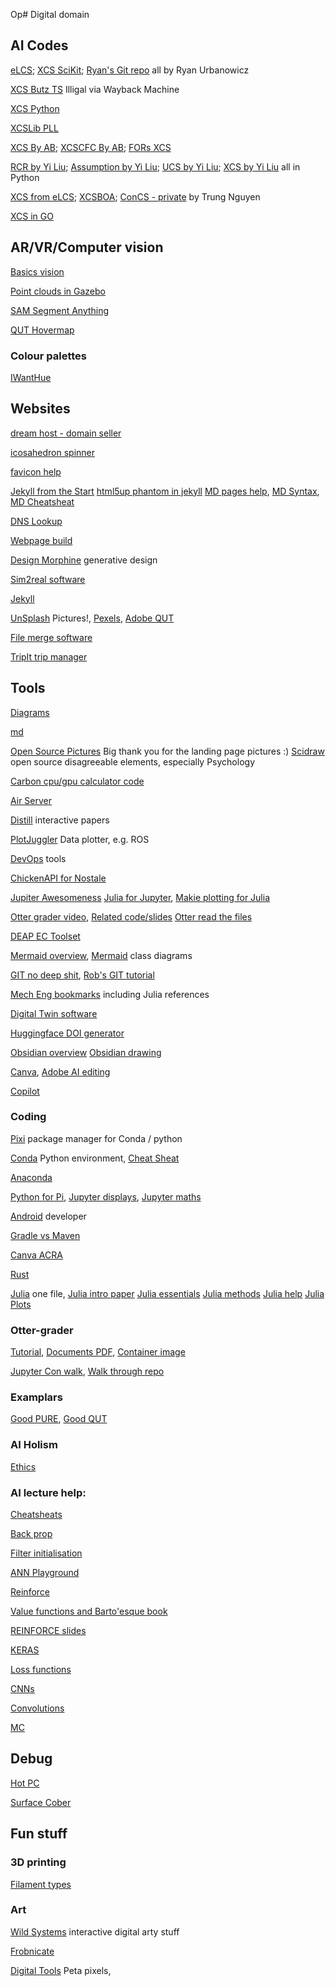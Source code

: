 Op# Digital domain
<!-- Websites, how to program, AR/VR -->

## AI Codes

[eLCS](https://github.com/UrbsLab/scikit-eLCS); [XCS SciKit](https://github.com/UrbsLab/scikit-XCS); [Ryan's Git repo](https://epistasislab.github.io/pmlb/) all by Ryan Urbanowicz

[XCS Butz TS](https://web.archive.org/web/20081116124427/http://www.illigal.uiuc.edu/web/source-code) Illigal via Wayback Machine

[XCS Python](https://github.com/hosford42/xcs)

[XCSLib PLL](https://xcslib.sourceforge.net/)

[XCS By AB](https://github.com/DevAB-Git/sspXCS); [XCSCFC By AB](https://github.com/DevAB-Git/sspXCSCFC); [FORs XCS](https://github.com/DevAB-Git/xcsLC4MS)

[RCR by Yi Liu](https://github.com/will-browne/RCR); [Assumption by Yi Liu](https://github.com/will-browne/Absumption); [UCS by Yi Liu](https://github.com/will-browne/UCS); [XCS by Yi Liu](https://github.com/will-browne/XCS) all in Python

[XCS from eLCS](https://github.com/TrungNg/xcs); [XCSBOA](https://github.com/TrungNg/xcs_boa); [ConCS - private](https://github.com/TrungNg/xcscfa) by Trung Nguyen

[XCS in GO](https://github.com/pnealgit/go_lcs)


## AR/VR/Computer vision
[Basics vision](https://www.youtube.com/@csbrain3986/videos)

[Point clouds in Gazebo](https://gazebosim.org/api/gazebo/4.0/pointcloud.html)

[SAM Segment Anything](https://segment-anything.com/)

[QUT Hovermap](https://qut.atlassian.net/wiki/spaces/REF/pages/358057192/Hovermap+ST-X#HovermapST-X-FAQ)

### Colour palettes
[IWantHue](http://medialab.github.io/iwanthue/)

## Websites

[ dream host - domain seller ](https://panel.dreamhost.com/)

[ icosahedron spinner ](https://search.creativecommons.org/photos/9050b8a1-e792-4c6a-8ef4-9f910d068483)

[favicon help](https://www.lcn.com/blog/beginners-guide-favicons/)

[Jekyll from the Start](https://www.kiltandcode.com/2020/04/30/how-to-create-a-blog-using-jekyll-and-github-pages-on-windows/)
[html5up phantom in jekyll](https://www.jekyll-resources.com/theme/phantom/)
[MD pages help](https://kbroman.org/simple_site/pages/overview.html), 
[MD Syntax](https://github.com/tchapi/markdown-cheatsheet/blob/master/README.md), 
[MD Cheatsheat](https://www.markdownguide.org/cheat-sheet/) 

[DNS Lookup](https://www.whatsmydns.net/#A/ai-rt.com)

[Webpage build](https://towardsdatascience.com/building-a-beautiful-static-webpage-using-github-f0f92c6e1f02)

[Design Morphine](https://designmorphine.com/) generative design


[Sim2real software](https://sites.google.com/view/simopt)

[Jekyll](https://nicolas-van.github.io/easy-markdown-to-github-pages/)


[UnSplash](https://unsplash.com/) Pictures!, [Pexels](https://www.pexels.com/), [Adobe QUT](https://www.adobe.com/home) 

[File merge software](https://meldmerge.org/)

[TripIt trip manager](https://www.tripit.com/web)

## Tools
[Diagrams](https://app.diagrams.net/)

[md](https://www.markdownguide.org/cheat-sheet/)

[Open Source Pictures](https://unsplash.com/s/photos/ramshackle-house) Big thank you for the landing page pictures :)
[Scidraw](https://www.scidraw.io/) open source disagreeable elements, especially Psychology

[Carbon cpu/gpu calculator code](https://github.com/mlco2/codecarbon)

[Air Server](https://www.airserver.com/WindowsDesktop)

[Distill](https://yimei-demo-distill.netlify.app/) interactive papers

[PlotJuggler](https://www.plotjuggler.io/) Data plotter, e.g. ROS 

[DevOps](https://raygun.com/blog/best-devops-tools/) tools

[ChickenAPI for Nostale](https://github.com/BlowaXD/ChickenAPI)

[Jupiter Awesomeness](https://github.com/markusschanta/awesome-jupyter)
[Julia for Jupyter](https://subscription.packtpub.com/book/application-development/9781788998369/1/ch01lvl1sec23/configuring-julia-to-work-with-jupyterlab), 
[Makie plotting for Julia](https://docs.makie.org/v0.21/)

[Otter grader video](https://www.youtube.com/watch?v=9_x532_2T2w), [Related code/slides](https://chrispyles.io/otter-grader-jupytercon-2023/lab/index.html)
[Otter read the files](https://otter-grader.readthedocs.io/_/downloads/en/latest/pdf/)

[DEAP EC Toolset](https://deap.readthedocs.io/en/master/about.html)

[Mermaid overview](https://mermaid.js.org/syntax/classDiagram.html), 
[Mermaid](https://mermaid.live/edit#pako:eNpVjs1qw0AMhF9F6NRC_AI-FBq7zSXQQnPz5iBs2bvE-8NaSwi2373r-NLqJM18M2jG1neMJfajv7eaosClVg7yvDeVjmYSS9MViuJtObGA9Y4fCxxfTh4m7UMwbnjd-eMGQTWfN4xBtHG3dbeqZ_7L8QJ1c6YgPlz_Ope7X-CjMd861_93dOSc-mx6KnsqWopQUXwieEDL0ZLp8vvzpigUzZYVlnntuKc0ikLl1oxSEv_zcC2WEhMfMPo0aMyd45SvFDoSrg0NkeyOrL_WfFuF) class diagrams

[GIT no deep shit](https://rogerdudler.github.io/git-guide/), [Rob's GIT tutorial](https://www.youtube.com/watch?v=2_VQLfKXTQo)

[Mech Eng bookmarks](https://github.com/m2n037/awesome-mecheng?tab=readme-ov-file#julia) including Julia references 

[Digital Twin software](https://thectoclub.com/tools/best-digital-twin-software/)

[Huggingface DOI generator](https://huggingface.co/docs/hub/en/doi)

[Obsidian overview](https://www.youtube.com/live/DbsAQSIKQXk) 
[Obsidian drawing](https://forum.obsidian.md/t/excalidraw-full-featured-sketching-plugin-in-obsidian/17367)

[Canva](https://www.canva.com/en_au/login/), [Adobe AI editing](https://new.express.adobe.com/id/urn:aaid:sc:AP:b09f740e-de2d-40f4-9c43-4e69341bd836?category=search&q=remove)

[Copilot](https://m365.cloud.microsoft/chat?auth=2)

### Coding
[Pixi](https://github.com/prefix-dev/pixi) package manager for Conda / python

[Conda](https://docs.conda.io/projects/conda/en/latest/) Python environment, 
[Cheat Sheat](https://monovm.com/blog/conda-cheat-sheet/)

[Anaconda](https://engineering.anaconda.com/2022/04/welcome-pyscript.html)

[Python for Pi](https://realpython.com/python-raspberry-pi/), 
[Jupyter displays](https://nbviewer.org/github/ipython/ipython/blob/1.x/examples/notebooks/Part%205%20-%20Rich%20Display%20System.ipynb), [Jupyter maths](https://jupyterbook.org/en/stable/content/math.html)

[Android](https://developer.android.com/guide/topics/sensors/sensors_motion) developer

[Gradle vs Maven](https://www.geeksforgeeks.org/difference-between-gradle-and-maven/)

[Canva ACRA](https://www.canva.com/design/DAF1rqybFO4/Ze3CQ05ZAxoo8uo7D6kXBw/edit)

[Rust](https://www.rust-lang.org/)

[Julia](https://learnxinyminutes.com/docs/julia/) one file, 
[Julia intro paper](https://epubs.siam.org/doi/10.1137/141000671)
[Julia essentials](https://docs.julialang.org/en/v1/base/base/)
[Julia methods](https://docs.julialang.org/en/v1/manual/methods/)
[Julia help](https://www.youtube.com/watch?v=Dv_ABu4SUhc)
[Julia Plots](https://www.geeksforgeeks.org/julia-working-with-matplotlibs-pyplot-class/)


### Otter-grader
[Tutorial](https://otter-grader.readthedocs.io/en/latest/tutorial.html), 
[Documents PDF](https://otter-grader.readthedocs.io/_/downloads/en/latest/pdf/), 
[Container image](https://otter-grader.readthedocs.io/en/latest/workflow/otter_generate/container_image.html)

[Jupyter Con walk](https://www.youtube.com/watch?v=9_x532_2T2w), [Walk through repo](https://chrispyles.io/otter-grader-jupytercon-2023/lab/index.html)


### Examplars

[Good PURE](https://research.monash.edu/en/persons/dana-kulic), 
[Good QUT](https://www.qut.edu.au/about/our-people/academic-profiles/m.foth)


### AI Holism
[Ethics](https://www.microsoft.com/en-us/research/project/ai-fairness-checklist/)




### AI lecture help: 
[Cheatsheats](https://stanford.edu/~shervine/teaching/cs-230/cheatsheet-deep-learning-tips-and-tricks)

[Back prop](https://www.edureka.co/blog/backpropagation/)

[Filter initialisation](https://blog.goodaudience.com/visualizing-various-filter-initializers-in-keras-ca14c996db22)

[ANN Playground](https://playground.tensorflow.org/)

[Reinforce](https://medium.com/@thechrisyoon/deriving-policy-gradients-and-implementing-reinforce-f887949bd63)

[Value functions and Barto'esque book](http://incompleteideas.net/book/first/ebook/node34.html#:~:text=Almost%20all%20reinforcement%20learning%20algorithms,action%20in%20a%20given%20state)

[REINFORCE slides](http://www.cs.toronto.edu/~tingwuwang/REINFORCE.pdf)

[KERAS](https://keras.io/api/layers/convolution_layers/)

[Loss functions](https://towardsdatascience.com/understanding-different-loss-functions-for-neural-networks-dd1ed0274718)

[CNNs](https://towardsdatascience.com/intuitively-understanding-convolutions-for-deep-learning-1f6f42faee1)

[Convolutions](https://towardsdatascience.com/types-of-convolution-kernels-simplified-f040cb307c37)

[MC](http://incompleteideas.net/book/first/ebook/node51.html)

## Debug
[Hot PC](https://ms.codes/blogs/computer-hardware/service-host-local-system-network-restricted-high-cpu)

[Surface Cober](https://support.microsoft.com/en-au/surface/troubleshoot-surface-type-cover-or-keyboard-c106b37d-f55a-4640-8cb2-8f1b2b0207ea#bkmk_still_having_issues)

## Fun stuff
### 3D printing
[Filament types](https://all3dp.com/1/3d-printer-filament-types-3d-printing-3d-filament/)

### Art
[Wild Systems](https://www.wildsystem.net/about.html) interactive digital arty stuff 

[Frobnicate](https://www.devx.com/terms/frobnicate/)

[Digital Tools](https://petapixel.com/2022/09/23/a-high-res-look-into-the-mountain-made-famous-by-lord-of-the-rings/) Peta pixels, 
